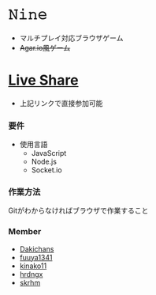# 𝙽𝚒𝚗𝚎
* マルチプレイ対応ブラウザゲーム
* ~~Agar.io風ゲーム~~

# [Live Share](https://prod.liveshare.vsengsaas.visualstudio.com/join?64C99484EC7D3E9A73CA9D55ED42A47F3AEB)
* 上記リンクで直接参加可能

### 要件
* 使用言語
  * JavaScript
  * Node.js
  * Socket.io

### 作業方法
Gitがわからなければブラウザで作業すること
   
### Member
* [Dakichans](https://github.com/Dakichans "Dakichans")
* [fuuya1341](https://github.com/fuuya1341 "fuuya1341")
* [kinako11](https://github.com/kinako11 "kinako11")
* [hrdngx](https://github.com/hrdngx "hrdngx")
* [skrhm](https://github.com/skrhm "skrhm")
